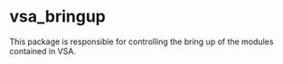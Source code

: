 # vsa_bringup
This package is responsible for controlling the bring up of the modules contained in VSA. 
